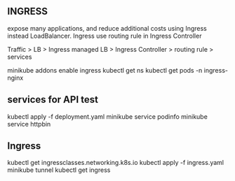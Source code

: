 ## INGRESS
expose many applications, and reduce additional costs using Ingress instead LoadBalancer.
Ingress use routing rule in Ingress Controller

Traffic > LB > Ingress managed LB > Ingress Controller > routing rule > services

minikube addons enable ingress
kubectl get ns
kubectl get pods -n ingress-nginx

## services for  API test
kubectl apply -f deployment.yaml
minikube service podinfo
minikube service httpbin

## Ingress
kubectl get ingressclasses.networking.k8s.io
kubectl apply -f ingress.yaml
minikube tunnel
kubectl get ingress